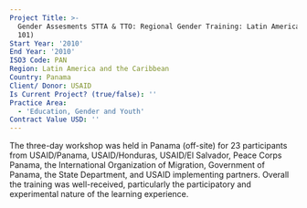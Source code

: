 ```yaml
---
Project Title: >-
  Gender Assesments STTA & TTO: Regional Gender Training: Latin America (TDY
  101)
Start Year: '2010'
End Year: '2010'
ISO3 Code: PAN
Region: Latin America and the Caribbean
Country: Panama
Client/ Donor: USAID
Is Current Project? (true/false): ''
Practice Area:
  - 'Education, Gender and Youth'
Contract Value USD: ''
---
```

The three-day workshop was held in Panama (off-site) for 23 participants from USAID/Panama, USAID/Honduras, USAID/El Salvador, Peace Corps Panama, the International Organization of Migration, Government of Panama, the State Department, and USAID implementing partners. Overall the training was well-received, particularly the participatory and experimental nature of the learning experience.